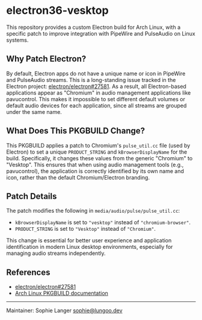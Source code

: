 # electron36-vesktop

This repository provides a custom Electron build for Arch Linux, with a specific patch to improve integration with PipeWire and PulseAudio on Linux systems.

## Why Patch Electron?

By default, Electron apps do not have a unique name or icon in PipeWire and PulseAudio streams. This is a long-standing issue tracked in the Electron project: [electron/electron#27581](https://github.com/electron/electron/issues/27581). As a result, all Electron-based applications appear as "Chromium" in audio management applications like pavucontrol. This makes it impossible to set different default volumes or default audio devices for each application, since all streams are grouped under the same name.

## What Does This PKGBUILD Change?

This PKGBUILD applies a patch to Chromium's `pulse_util.cc` file (used by Electron) to set a unique `PRODUCT_STRING` and `kBrowserDisplayName` for the build. Specifically, it changes these values from the generic "Chromium" to "Vesktop". This ensures that when using audio management tools (e.g., pavucontrol), the application is correctly identified by its own name and icon, rather than the default Chromium/Electron branding.

## Patch Details

The patch modifies the following in `media/audio/pulse/pulse_util.cc`:

- `kBrowserDisplayName` is set to `"vesktop"` instead of `"chromium-browser"`.
- `PRODUCT_STRING` is set to `"Vesktop"` instead of `"Chromium"`.

This change is essential for better user experience and application identification in modern Linux desktop environments, especially for managing audio streams independently.

## References
- [electron/electron#27581](https://github.com/electron/electron/issues/27581)
- [Arch Linux PKGBUILD documentation](https://wiki.archlinux.org/title/PKGBUILD)

---
Maintainer: Sophie Langer <sophie@lungoo.dev>

